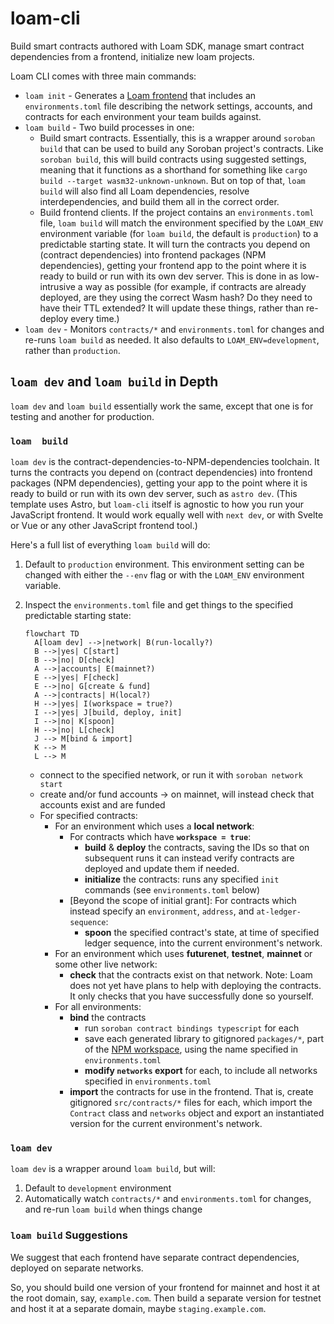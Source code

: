 # loam-cli

Build smart contracts authored with Loam SDK, manage smart contract dependencies from a frontend, initialize new loam projects.

Loam CLI comes with three main commands:

* `loam init` - Generates a [Loam frontend](https://github.com/loambuild/template?tab=readme-ov-file) that includes an `environments.toml` file describing the network settings, accounts, and contracts for each environment your team builds against.
* `loam build` - Two build processes in one:
  * Build smart contracts. Essentially, this is a wrapper around `soroban build` that can be used to build any Soroban project's contracts. Like `soroban build`, this will build contracts using suggested settings, meaning that it functions as a shorthand for something like `cargo build --target wasm32-unknown-unknown`. But on top of that, `loam build` will also find all Loam dependencies, resolve interdependencies, and build them all in the correct order.
  * Build frontend clients. If the project contains an `environments.toml` file, `loam build` will match the environment specified by the `LOAM_ENV` environment variable (for `loam build`, the default is `production`) to a predictable starting state. It will turn the contracts you depend on (contract dependencies) into frontend packages (NPM dependencies), getting your frontend app to the point where it is ready to build or run with its own dev server. This is done in as low-intrusive a way as possible (for example, if contracts are already deployed, are they using the correct Wasm hash? Do they need to have their TTL extended? It will update these things, rather than re-deploy every time.)
* `loam dev` - Monitors `contracts/*` and `environments.toml` for changes and re-runs `loam build` as needed. It also defaults to `LOAM_ENV=development`, rather than `production`.

## `loam dev` and `loam build` in Depth

`loam dev` and `loam build` essentially work the same, except that one is for testing and another for production.

### `loam  build`

`loam dev` is the contract-dependencies-to-NPM-dependencies toolchain. It turns the contracts you depend on (contract dependencies) into frontend packages (NPM dependencies), getting your app to the point where it is ready to build or run with its own dev server, such as `astro dev`. (This template uses Astro, but `loam-cli` itself is agnostic to how you run your JavaScript frontend. It would work equally well with `next dev`, or with Svelte or Vue or any other JavaScript frontend tool.)

Here's a full list of everything `loam build` will do:

1. Default to `production` environment. This environment setting can be changed with either the `--env` flag or with the `LOAM_ENV` environment variable.

2. Inspect the `environments.toml` file and get things to the specified predictable starting state:


   ```mermaid
   flowchart TD
     A[loam dev] -->|network| B(run-locally?)
     B -->|yes| C[start]
     B -->|no| D[check]
     A -->|accounts| E(mainnet?)
     E -->|yes| F[check]
     E -->|no| G[create & fund]
     A -->|contracts| H(local?)
     H -->|yes| I(workspace = true?)
     I -->|yes| J[build, deploy, init]
     I -->|no| K[spoon]
     H -->|no| L[check]
     J --> M[bind & import]
     K --> M
     L --> M
   ```

   - connect to the specified network, or run it with `soroban network start`
   - create and/or fund accounts
     → on mainnet, will instead check that accounts exist and are funded
   - For specified contracts:
     - For an environment which uses a **local network**:
       - For contracts which have **`workspace = true`**:
         - **build** & **deploy** the contracts, saving the IDs so that on subsequent runs it can instead verify contracts are deployed and update them if needed.
         - **initialize** the contracts: runs any specified `init` commands (see `environments.toml` below)
       - [Beyond the scope of initial grant]: For contracts which instead specify an `environment`, `address`, and `at-ledger-sequence`:
         - **spoon** the specified contract's state, at time of specified ledger sequence, into the current environment's network.
     - For an environment which uses **futurenet**, **testnet**, **mainnet** or some other live network:
       - **check** that the contracts exist on that network. Note: Loam does not yet have plans to help with deploying the contracts. It only checks that you have successfully done so yourself.
     - For all environments:
       - **bind** the contracts
         - run `soroban contract bindings typescript` for each
         - save each generated library to gitignored `packages/*`, part of the [NPM workspace](https://docs.npmjs.com/cli/v10/using-npm/workspaces), using the name specified in `environments.toml`
         - **modify `networks` export** for each, to include all networks specified in `environments.toml`
       - **import** the contracts for use in the frontend. That is, create gitignored `src/contracts/*` files for each, which import the `Contract` class and `networks` object and export an instantiated version for the current environment's network.

### `loam dev`

`loam dev` is a wrapper around `loam build`, but will:

1. Default to `development` environment
2. Automatically watch `contracts/*` and `environments.toml` for changes, and re-run `loam build` when things change

### `loam build` Suggestions

We suggest that each frontend have separate contract dependencies, deployed on separate networks.

So, you should build one version of your frontend for mainnet and host it at the root domain, say, `example.com`. Then build a separate version for testnet and host it at a separate domain, maybe `staging.example.com`.
